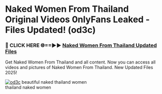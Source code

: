 # Naked Women From Thailand Original Videos 0nlyFans Leaked - Files Updated! (od3c)

<h3>🔴 CLICK HERE 🌐==►► <a href="https://tinyurl.com/yckcrads" rel="nofollow">Naked Women From Thailand Updated Files</a></h3>

Get Naked Women From Thailand and all content. Now you can access all videos and pictures of Naked Women From Thailand. New Updated Files 2025!

[![od3c](https://i.imgur.com/hpKpOFt.gif)](https://tinyurl.com/yckcrads)
beautiful naked thailand women<br>
thailand naked women
